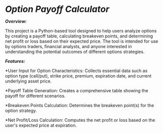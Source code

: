 <span style="font-size:2em;">**_Option Payoff Calculator_**


**_Overview:_**

This project is a Python-based tool designed to help users analyze options by creating a payoff table, calculating breakeven points, and determining net profit or loss based on their expected price. The tool is intended for use by options traders, financial analysts, and anyone interested in understanding the potential outcomes of different options strategies.



**_Features:_**

*User Input for Option Characteristics: Collects essential data such as option type (call/put), strike price, premium, expiration date, and current underlying asset price.

*Payoff Table Generation: Creates a comprehensive table showing the payoff for different scenarios.

*Breakeven Points Calculation: Determines the breakeven point(s) for the option strategy.

*Net Profit/Loss Calculation: Computes the net profit or loss based on the user's expected price at expiration.
